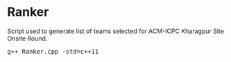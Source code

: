 Ranker
======

Script used to generate list of teams selected for ACM-ICPC Kharagpur Site Onsite Round.

<pre>
g++ Ranker.cpp -std=c++11
</pre>
